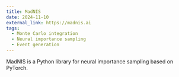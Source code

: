 ```yaml
---
title: MadNIS
date: 2024-11-10
external_link: https://madnis.ai
tags:
  - Monte Carlo integration
  - Neural importance sampling
  - Event generation
---
```


MadNIS is a Python library for neural importance sampling based on PyTorch.

<!--more-->
